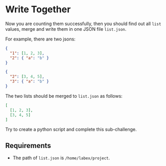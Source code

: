 # Write Together

Now you are counting them successfully, then you should find out all `list` values, merge and write them in one JSON file `list.json`.

For example, there are two jsons:

```json
{
  "1": [1, 2, 3],
  "2": { "a": "b" }
}
```

```json
{
  "2": [3, 4, 5],
  "3": { "a": "b" }
}
```

The two lists should be merged to `list.json` as follows:

```json
[
  [1, 2, 3],
  [3, 4, 5]
]
```

Try to create a python script and complete this sub-challenge.

## Requirements

- The path of `list.json` is `/home/labex/project`.
